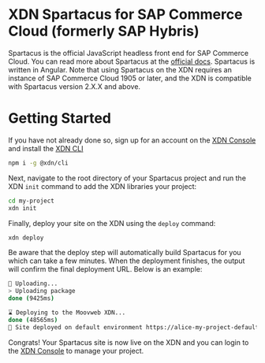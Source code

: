 # XDN Spartacus for SAP Commerce Cloud (formerly SAP Hybris)

Spartacus is the official JavaScript headless front end for SAP Commerce Cloud. You can read more about Spartacus at the [official docs](https://sap.github.io/spartacus-docs/). Spartacus is written in Angular. Note that using Spartacus on the XDN requires an instance of SAP Commerce Cloud 1905 or later, and the XDN is compatible with Spartacus version 2.X.X and above.

# Getting Started

If you have not already done so, sign up for an account on the [XDN Console](https://moovweb.app/signup?redirectTo=/) and install the [XDN CLI](cli)

```bash
npm i -g @xdn/cli
```

Next, navigate to the root directory of your Spartacus project and run the XDN `init` command to add the XDN libraries your project:

```bash
cd my-project
xdn init
```

Finally, deploy your site on the XDN using the `deploy` command:

```bash
xdn deploy
```

Be aware that the deploy step will automatically build Spartacus for you which can take a few minutes. When the deployment finishes, the output will confirm the final deployment URL. Below is an example:

```bash
📡️ Uploading...
> Uploading package
done (9425ms)

⌛ Deploying to the Moovweb XDN...
done (48565ms)
🚀 Site deployed on default environment https://alice-my-project-default.moovweb-edge.io
```

Congrats! Your Spartacus site is now live on the XDN and you can login to the [XDN Console](https://moovweb.app) to manage your project.


